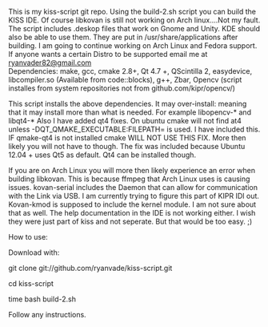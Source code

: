 This is my kiss-script git repo.  Using the build-2.sh script you can build the KISS IDE.  Of course libkovan is still not working on Arch linux....Not my fault.
The script includes .deskop files that work on Gnome and Unity.  KDE should also be able to use them. They are put in /usr/share/applications after building. I am 
going to continue working on Arch Linux and Fedora support. If anyone wants a certain Distro to be supported email me at ryanvader82@gmail.com  
Dependencies:
make, gcc, cmake 2.8+, Qt 4.7 +, QScintilla 2, easydevice, libcompiler.so (Available from code::blocks), g++, Zbar, Opencv (script installes from system repositories 
not from github.com/kipr/opencv/)

This script installs the above dependencies. It may over-install: meaning that it may install more than what is needed. For example libopencv-* and libqt4-*
Also I have added qt4 fixes.  On ubuntu cmake will not find at4 unless -DQT_QMAKE_EXECUTABLE:FILEPATH= is used.  I have included this. IF qmake-qt4 is not installed 
cmake WILL NOT USE THIS FIX.  More then likely you will not have to though.  The fix was included because Ubuntu 12.04 + uses Qt5 as default. Qt4 can be installed 
though. 


If you are on Arch Linux you will more then likely experience an error when building libkovan.  This is because ffmpeg that Arch Linux uses is causing issues. 
kovan-serial includes the Daemon that can allow for communication with the Link via USB. I am currently trying to figure this part of KIPR IDI out. Kovan-kmod is 
supposed to include the kernel module.  I am not sure about that as well.  The help documentation in the IDE is not working either.  I wish they were just part of
kiss and not seperate.  But that would be too easy. ;)

How to use:

Download with:

git clone git://github.com/ryanvade/kiss-script.git

cd kiss-script

time bash build-2.sh

Follow any instructions. 

